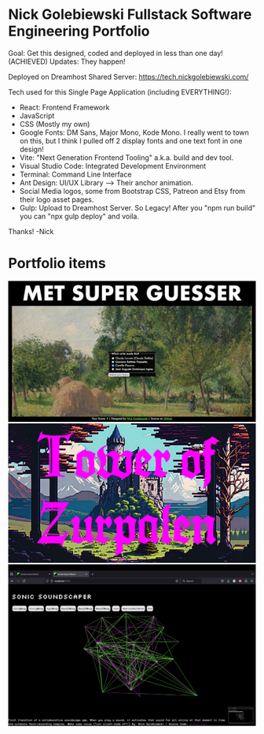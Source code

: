# Nick Golebiewski Fullstack Software Engineering Portfolio

Goal: Get this designed, coded and deployed in less than one day! (ACHIEVED)
Updates: They happen!


Deployed on Dreamhost Shared Server: https://tech.nickgolebiewski.com/

Tech used for this Single Page Application (including EVERYTHING!):

- React: Frontend Framework 
- JavaScript
- CSS (Mostly my own)
- Google Fonts: DM Sans, Major Mono, Kode Mono. I really went to town on this, but I think I pulled off 2 display fonts and one text font in one design!
- Vite: "Next Generation Frontend Tooling" a.k.a. build and dev tool.
- Visual Studio Code: Integrated Development Environment
- Terminal: Command Line Interface
- Ant Design: UI/UX Library --> Their anchor animation.
- Social Media logos, some from Bootstrap CSS, Patreon and Etsy from their logo asset pages.
- Gulp: Upload to Dreamhost Server. So Legacy! After you "npm run build" you can "npx gulp deploy" and voila.

Thanks!
-Nick

# Portfolio items
![Met Super Guesser](/public/images/met-super-guesser-pissaro.jpg)
![Tower of Zurpalen](/public/images/tower-of-zarpulen_titlescene.jpg)
![Soundscaper](/public/images/soundscaper-web.gif)